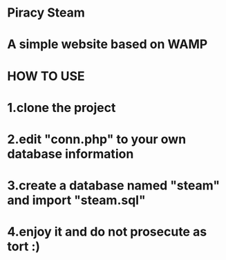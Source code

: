 # Piracy Steam
# A simple website based on WAMP


# HOW TO USE
# 1.clone the project
# 2.edit "conn.php" to your own database information
# 3.create a database named "steam" and import "steam.sql"
# 4.enjoy it and do not prosecute as tort :)
